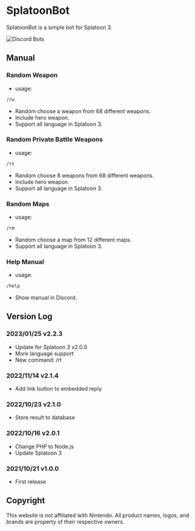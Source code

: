 # SplatoonBot
SplatoonBot is a simple bot for Splatoon 3.

![Discord Bots](https://top.gg/api/widget/servers/898993695418908702.svg)

## Manual

### Random Weapon

- usage:

```bash
/rw
```

- Random choose a weapon from 68 different weapons.
- Include hero weapon.
- Support all language in Splatoon 3.

### Random Private Battle Weapons

- usage:

```bash
/rt
```

- Random choose 8 weapons from 68 different weapons.
- Include hero weapon.
- Support all language in Splatoon 3.

### Random Maps

- usage:

```bash
/rm
```

- Random choose a map from 12 different maps.
- Support all language in Splatoon 3.

### Help Manual

- usage:

```bash
/help
```

- Show manual in Discord.

## Version Log

### 2023/01/25 v2.2.3
- Update for Splatoon 3 v2.0.0
- More language support
- New command: /rt

### 2022/11/14 v2.1.4
- Add link button to embedded reply

### 2022/10/23 v2.1.0
- Store result to database

### 2022/10/16 v2.0.1
- Change PHP to Node.js
- Update Splatoon 3

### 2021/10/21 v1.0.0
- First release

## Copyright

This website is not affiliated with Nintendo. All product names, logos, and brands are property of their respective owners.
